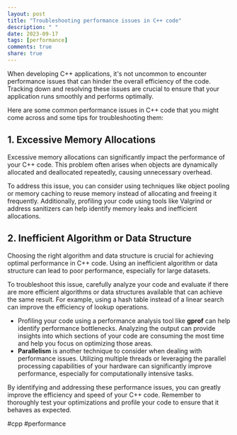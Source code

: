 ```yaml
---
layout: post
title: "Troubleshooting performance issues in C++ code"
description: " "
date: 2023-09-17
tags: [performance]
comments: true
share: true
---
```


When developing C++ applications, it's not uncommon to encounter performance issues that can hinder the overall efficiency of the code. Tracking down and resolving these issues are crucial to ensure that your application runs smoothly and performs optimally.

Here are some common performance issues in C++ code that you might come across and some tips for troubleshooting them:

## 1. Excessive Memory Allocations

Excessive memory allocations can significantly impact the performance of your C++ code. This problem often arises when objects are dynamically allocated and deallocated repeatedly, causing unnecessary overhead.

To address this issue, you can consider using techniques like object pooling or memory caching to reuse memory instead of allocating and freeing it frequently. Additionally, profiling your code using tools like Valgrind or address sanitizers can help identify memory leaks and inefficient allocations.

## 2. Inefficient Algorithm or Data Structure

Choosing the right algorithm and data structure is crucial for achieving optimal performance in C++ code. Using an inefficient algorithm or data structure can lead to poor performance, especially for large datasets.

To troubleshoot this issue, carefully analyze your code and evaluate if there are more efficient algorithms or data structures available that can achieve the same result. For example, using a hash table instead of a linear search can improve the efficiency of lookup operations.

- Profiling your code using a performance analysis tool like **gprof** can help identify performance bottlenecks. Analyzing the output can provide insights into which sections of your code are consuming the most time and help you focus on optimizing those areas.
- **Parallelism** is another technique to consider when dealing with performance issues. Utilizing multiple threads or leveraging the parallel processing capabilities of your hardware can significantly improve performance, especially for computationally intensive tasks.

By identifying and addressing these performance issues, you can greatly improve the efficiency and speed of your C++ code. Remember to thoroughly test your optimizations and profile your code to ensure that it behaves as expected.

#cpp #performance